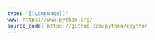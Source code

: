 ```yaml
---
type: "[[Language]]"
www: https://www.python.org/
source_code: https://github.com/python/cpython
---
```

